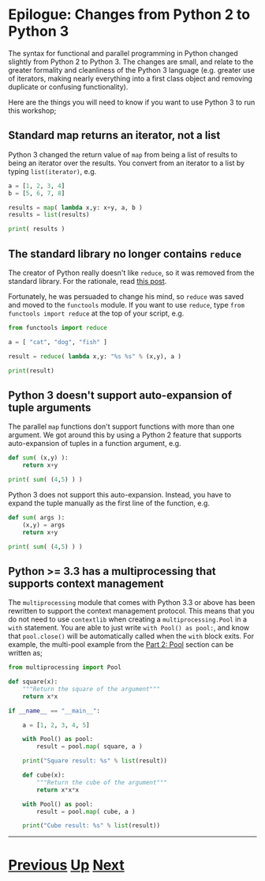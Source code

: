 # Epilogue: Changes from Python 2 to Python 3

The syntax for functional and parallel programming in Python changed
slightly from Python 2 to Python 3. The changes are small, and relate
to the greater formality and cleanliness of the Python 3 language (e.g. greater use
of iterators, making nearly everything into a first class object 
and removing duplicate or confusing functionality).

Here are the things you will need to know if you want to 
use Python 3 to run this workshop;

## Standard map returns an iterator, not a list

Python 3 changed the return value of `map` from being a list of results to
being an iterator over the results. You convert from an iterator to
a list by typing `list(iterator)`, e.g.

```python
a = [1, 2, 3, 4]
b = [5, 6, 7, 8]

results = map( lambda x,y: x+y, a, b )
results = list(results)

print( results )
```

## The standard library no longer contains `reduce`

The creator of Python really doesn't like `reduce`, so it was
removed from the standard library. For the rationale, read
[this post](http://www.artima.com/weblogs/viewpost.jsp?thread=98196).

Fortunately, he was persuaded to change his mind, so `reduce`
was saved and moved to the `functools` module. If you want to use
`reduce`, type `from functools import reduce` at the top of your script, e.g.

```python
from functools import reduce

a = [ "cat", "dog", "fish" ]

result = reduce( lambda x,y: "%s %s" % (x,y), a )

print(result)
```

## Python 3 doesn't support auto-expansion of tuple arguments

The parallel `map` functions don't support functions with more
than one argument. We got around this by using a Python 2 feature
that supports auto-expansion of tuples in a function argument, e.g.

```python
def sum( (x,y) ):
    return x+y

print( sum( (4,5) ) )
```

Python 3 does not support this auto-expansion. Instead, you have
to expand the tuple manually as the first line of the function, e.g.

```python
def sum( args ):
    (x,y) = args
    return x+y

print( sum( (4,5) ) )
```

## Python >= 3.3 has a multiprocessing that supports context management

The `multiprocessing` module that comes with Python 3.3 or above has
been rewritten to support the context management protocol. This means
that you do not need to use `contextlib` when creating a `multiprocessing.Pool`
in a `with` statement. You are able to just write `with Pool() as pool:`,
and know that `pool.close()` will be automatically called when the
`with` block exits. For example, the multi-pool example from 
the [Part 2: Pool](pool_part2.md) section can be written as;

```python
from multiprocessing import Pool

def square(x):
    """Return the square of the argument"""
    return x*x

if __name__ == "__main__":

    a = [1, 2, 3, 4, 5]

    with Pool() as pool:
        result = pool.map( square, a )

    print("Square result: %s" % list(result))

    def cube(x):
        """Return the cube of the argument"""
        return x*x*x

    with Pool() as pool:
        result = pool.map( cube, a )

    print("Cube result: %s" % list(result))
```
 
***

# [Previous](epilogue.md) [Up](epilogue.md) [Next](gil.md)  
